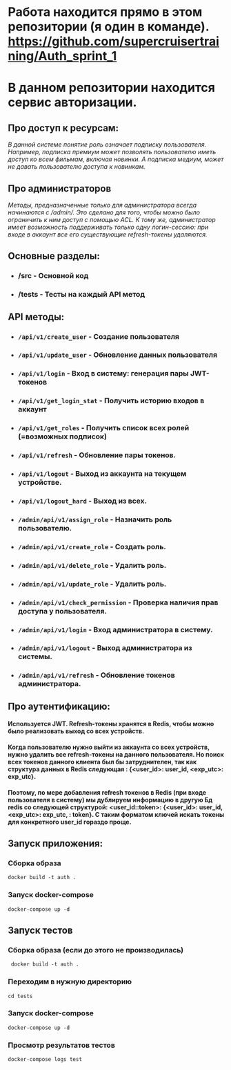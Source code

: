 # Работа находится прямо в этом репозитории (я один в команде). https://github.com/supercruisertraining/Auth_sprint_1

# В данном репозитории находится сервис авторизации.

## Про доступ к ресурсам:
*В данной системе понятие роль означает подписку пользователя. Например, подписка премиум может позволять 
пользователю иметь доступ ко всем фильмам, включая новинки. А подписка медиум, может не давать пользователю
доступа к новинкам.*

## Про администраторов
*Методы, предназначенные только для администратора всегда начинаются с /admin/. Это сделано для того, чтобы
можно было ограничить к ним доступ с помощью ACL. К тому же, администратор имеет возможность поддерживать
только одну логин-сессию: при входе в аккаунт все его существующие refresh-токены удаляются.*


## Основные разделы:
- ### /src - Основной код
- ### /tests - Тесты на каждый API метод

## API методы:
 - ### ```/api/v1/create_user``` - Создание пользователя

 - ### ```/api/v1/update_user``` - Обновление данных пользователя

 - ### ```/api/v1/login``` - Вход в систему: генерация пары JWT-токенов

 - ### ```/api/v1/get_login_stat``` - Получить историю входов в аккаунт

 - ### ```/api/v1/get_roles``` - Получить список всех ролей (=возможных подписок)

 - ### ```/api/v1/refresh``` - Обновление пары токенов.

 - ### ```/api/v1/logout``` - Выход из аккаунта на текущем устройстве.

 - ### ```/api/v1/logout_hard``` - Выход из всех.

 - ### ```/admin/api/v1/assign_role``` - Назначить роль пользователю.

 - ### ```/admin/api/v1/create_role``` - Создать роль.

 - ### ```/admin/api/v1/delete_role``` - Удалить роль.

 - ### ```/admin/api/v1/update_role``` - Удалить роль.

 - ### ```/admin/api/v1/check_permission``` - Проверка наличия прав доступа у пользователя.

 - ### ```/admin/api/v1/login``` - Вход администратора в систему.
 
 - ### ```/admin/api/v1/logout``` - Выход администратора из системы.

 - ### ```/admin/api/v1/refresh``` - Обновление токенов администратора.


## Про аутентификацию:
#### Используется JWT. Refresh-токены хранятся в Redis, чтобы можно было реализовать выход со всех устройств.
#### Когда пользователю нужно выйти из аккаунта со всех устройств, нужно удалить все refresh-токены на данного пользователя. Но поиск всех токенов данного клиента был бы затруднителен, так как структура данных в Redis следующая <token>: {<user_id>: user_id, <exp_utc>: exp_utc}. 
#### Поэтому, по мере добавления refresh токенов в Redis (при входе пользователя в систему) мы дублируем информацию в другую Бд redis со следующей структурой: <user_id::token>: {<user_id>: user_id, <exp_utc>: exp_utc, <token>: token}. С таким форматом ключей искать токены для конкретного user_id гораздо проще.

## Запуск приложения:

### Сборка образа
 ```shell
 docker build -t auth .
 ```

### Запуск docker-compose 
```shell
docker-compose up -d
```

## Запуск тестов

### Сборка образа (если до этого не производилась)
```shell
 docker build -t auth .
```

### Переходим в нужную директорию
```shell
cd tests
```
### Запуск docker-compose
```shell
docker-compose up -d
```

### Просмотр результатов тестов
```shell
docker-compose logs test
```